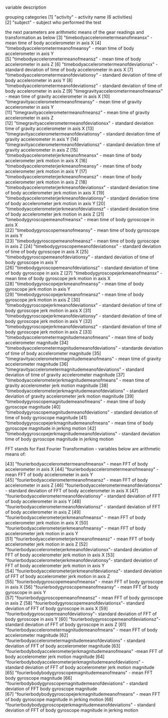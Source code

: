 variable description

grouping categories 
 [1] "activity"     - activity name (6 activities)  
 [2] "subject"      - subject who performed the test
 
the next parameters are arithmetic means of the gear readings and transformation as below
 [3] "timebodyaccelerometermeanofmeansx" - mean time of body accelerometer in axis X
 [4] "timebodyaccelerometermeanofmeansy" - mean time of body accelerometer in axis Y                     
 [5] "timebodyaccelerometermeanofmeansz" - mean time of body accelerometer in axis Z
 [6] "timebodyaccelerometermeanofdeviationsx" - standard deviation of time of body accelerometer in axis X
 [7] "timebodyaccelerometermeanofdeviationsy" - standard deviation of time of body accelerometer in axis Y
 [8] "timebodyaccelerometermeanofdeviationsz" - standard deviation of time of body accelerometer in axis Z
 [9] "timegravityaccelerometermeanofmeansx" - mean time of gravity accelerometer in axis X
[10] "timegravityaccelerometermeanofmeansy" - mean time of gravity accelerometer in axis Y                     
[11] "timegravityaccelerometermeanofmeansz" - mean time of gravity accelerometer in axis Z                     
[12] "timegravityaccelerometermeanofdeviationsx" - standard deviation time of gravity accelerometer in axis X
[13] "timegravityaccelerometermeanofdeviationsy" - standard deviation time of gravity accelerometer in axis Y
[14] "timegravityaccelerometermeanofdeviationsz" - standard deviation time of gravity accelerometer in axis Z
[15] "timebodyaccelerometerjerkmeanofmeansx" - mean time of body accelerometer jerk motion in axis X
[16] "timebodyaccelerometerjerkmeanofmeansy" - mean time of body accelerometer jerk motion in axis Y 
[17] "timebodyaccelerometerjerkmeanofmeansz" - mean time of body accelerometer jerk motion in axis Z
[18] "timebodyaccelerometerjerkmeanofdeviationsx" - standard deviation time of body accelerometer jerk motion in axis X
[19] "timebodyaccelerometerjerkmeanofdeviationsy" - standard deviation time of body accelerometer jerk motion in axis Y
[20] "timebodyaccelerometerjerkmeanofdeviationsz" - standard deviation time of body accelerometer jerk motion in axis Z
[21] "timebodygyroscopemeanofmeansx" - mean time of body gyroscope in axis X                            
[22] "timebodygyroscopemeanofmeansy" - mean time of body gyroscope in axis Y                           
[23] "timebodygyroscopemeanofmeansz" - mean time of body gyroscope in axis Z
[24] "timebodygyroscopemeanofdeviationsx" - standard deviation of time of body gyroscope in axis X
[25] "timebodygyroscopemeanofdeviationsy" - standard deviation of time of body gyroscope in axis Y                      
[26] "timebodygyroscopemeanofdeviationsz" - standard deviation of time of body gyroscope in axis Z
[27] "timebodygyroscopejerkmeanofmeansx" - mean time of body gyroscope jerk motion in axis X     
[28] "timebodygyroscopejerkmeanofmeansy" - mean time of body gyroscope jerk motion in axis Y                        
[29] "timebodygyroscopejerkmeanofmeansz" - mean time of body gyroscope jerk motion in axis Z
[30] "timebodygyroscopejerkmeanofdeviationsx" - standard deviation of  time of body gyroscope jerk motion in axis X
[31] "timebodygyroscopejerkmeanofdeviationsy" - standard deviation of  time of body gyroscope jerk motion in axis Y
[32] "timebodygyroscopejerkmeanofdeviationsz"  - standard deviation of  time of body gyroscope jerk motion in axis Z
[33] "timebodyaccelerometermagnitudemeanofmeans" - mean time of body accelerometer magnitude
[34] "timebodyaccelerometermagnitudemeanofdeviations"  - standarde deviation of time of body accelerometer magnitude
[35] "timegravityaccelerometermagnitudemeanofmeans" - mean time of gravity accelerometer magnitude
[36] "timegravityaccelerometermagnitudemeanofdeviations" - standard deviation of time of gravity accelerometer magnitude
[37] "timebodyaccelerometerjerkmagnitudemeanofmeans" - mean time of gravity accelerometer jerk motion magnitude
[38] "timebodyaccelerometerjerkmagnitudemeanofdeviations" - standard deviation of gravity accelerometer jerk motion magnitude
[39] "timebodygyroscopemagnitudemeanofmeans" - mean time of body gyroscope magnitude
[40] "timebodygyroscopemagnitudemeanofdeviations" - standard deviation of time of body gyroscope magnitude
[41] "timebodygyroscopejerkmagnitudemeanofmeans" - mean time of body gyroscope magnitude in jerking motion
[42] "timebodygyroscopejerkmagnitudemeanofdeviations" - standard deviation time of body gyroscope magnitude in jerking motion

FFT stands for Fast Fourier Transformation - variables below are arithmetic means of: 

[43] "fourierbodyaccelerometermeanofmeansx" - mean FFT of body accelerometer in axis X
[44] "fourierbodyaccelerometermeanofmeansy" - mean FFT of body accelerometer in axis Y                    
[45] "fourierbodyaccelerometermeanofmeansz" - mean FFT of body accelerometer in axis Z
[46] "fourierbodyaccelerometermeanofdeviationsx" - standard deviation of FFT of body accelerometer in axis X
[47] "fourierbodyaccelerometermeanofdeviationsy" - standard deviation of FFT of body accelerometer in axis Y
[48] "fourierbodyaccelerometermeanofdeviationsz" - standard deviation of FFT of body accelerometer in axis Z
[49] "fourierbodyaccelerometerjerkmeanofmeansx" - mean FFT of body accelerometer jerk motion in axis X
[50] "fourierbodyaccelerometerjerkmeanofmeansy" - mean FFT of body accelerometer jerk motion in axis Y                 
[51] "fourierbodyaccelerometerjerkmeanofmeansz" - mean FFT of body accelerometer jerk motion in axis Z
[52] "fourierbodyaccelerometerjerkmeanofdeviationsx"- standard deviation of FFT of body accelerometer jerk motion in axis X
[53] "fourierbodyaccelerometerjerkmeanofdeviationsy"- standard deviation of FFT of body accelerometer jerk motion in axis Y           
[54] "fourierbodyaccelerometerjerkmeanofdeviationsz"- standard deviation of FFT of body accelerometer jerk motion in axis Z            
[55] "fourierbodygyroscopemeanofmeansx" - mean FFT of body gyroscope in axis X
[56] "fourierbodygyroscopemeanofmeansy" - mean FFT of body gyroscope in axis Y                        
[57] "fourierbodygyroscopemeanofmeansz" - mean FFT of body gyroscope in axis Z
[58] "fourierbodygyroscopemeanofdeviationsx"- standard deviation of FFT of body gyroscope in axis X
[59] "fourierbodygyroscopemeanofdeviationsy"- standard deviation of FFT of body gyroscope in axis Y
[60] "fourierbodygyroscopemeanofdeviationsz"- standard deviation of FFT of body gyroscope in axis Z
[61] "fourierbodyaccelerometermagnitudemeanofmeans" - mean FFT of body accelerometer magnitude
[62] "fourierbodyaccelerometermagnitudemeanofdeviations" - standard deviation of FFT of body accelerometer magnitude
[63] "fourierbodybodyaccelerometerjerkmagnitudemeanofmeans" -mean FFT of body accelerometer jerk motion magnitude
[64] "fourierbodybodyaccelerometerjerkmagnitudemeanofdeviations" - standard deviation of FFT of body accelerometer jerk motion magnitude
[65] "fourierbodybodygyroscopemagnitudemeanofmeans" - mean FFT body gyroscope magnitude
[66] "fourierbodybodygyroscopemagnitudemeanofdeviations" - standard deviation of FFT body gyroscope magnitude        
[67] "fourierbodybodygyroscopejerkmagnitudemeanofmeans" - mean FFT of body gyroscope magnitude in jerking motion 
[68] "fourierbodybodygyroscopejerkmagnitudemeanofdeviations" - standard deviation of FFT of body gyroscope magnitude in jerking motion
